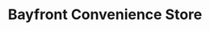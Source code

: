 ---
title: "Bayfront Convenience Store"
url: /erie/bayfront-convenience-store/
shop: convenience
---
